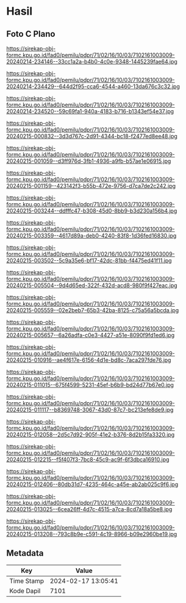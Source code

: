 # Hasil

## Foto C Plano

https://sirekap-obj-formc.kpu.go.id/fad0/pemilu/pdpr/71/02/16/10/03/7102161003009-20240214-234146--33cc1a2a-b4b0-4c0e-9348-1445239fae64.jpg

https://sirekap-obj-formc.kpu.go.id/fad0/pemilu/pdpr/71/02/16/10/03/7102161003009-20240214-234429--644d2f95-cca6-4544-a460-13da676c3c32.jpg

https://sirekap-obj-formc.kpu.go.id/fad0/pemilu/pdpr/71/02/16/10/03/7102161003009-20240214-234520--59c69fa1-940a-4183-b716-b1343ef54e37.jpg

https://sirekap-obj-formc.kpu.go.id/fad0/pemilu/pdpr/71/02/16/10/03/7102161003009-20240215-000832--3d3d767c-2d91-4344-bc18-f2477ed8ee48.jpg

https://sirekap-obj-formc.kpu.go.id/fad0/pemilu/pdpr/71/02/16/10/03/7102161003009-20240215-001059--d3ff976d-3fb1-4936-a9fb-b57ae1e06915.jpg

https://sirekap-obj-formc.kpu.go.id/fad0/pemilu/pdpr/71/02/16/10/03/7102161003009-20240215-001159--423142f3-b55b-472e-9756-d7ca7de2c242.jpg

https://sirekap-obj-formc.kpu.go.id/fad0/pemilu/pdpr/71/02/16/10/03/7102161003009-20240215-003244--ddfffc47-b308-45d0-8bb9-b3d230a156b4.jpg

https://sirekap-obj-formc.kpu.go.id/fad0/pemilu/pdpr/71/02/16/10/03/7102161003009-20240215-003359--4617d89a-deb0-4240-83f8-1d36fed16830.jpg

https://sirekap-obj-formc.kpu.go.id/fad0/pemilu/pdpr/71/02/16/10/03/7102161003009-20240215-003502--5c9a35e6-bf17-42dc-81bb-f4475ed41f11.jpg

https://sirekap-obj-formc.kpu.go.id/fad0/pemilu/pdpr/71/02/16/10/03/7102161003009-20240215-005504--9d4d65ed-322f-432d-acd8-980f9f427eac.jpg

https://sirekap-obj-formc.kpu.go.id/fad0/pemilu/pdpr/71/02/16/10/03/7102161003009-20240215-005559--02e2beb7-65b3-42ba-8125-c75a56a5bcda.jpg

https://sirekap-obj-formc.kpu.go.id/fad0/pemilu/pdpr/71/02/16/10/03/7102161003009-20240215-005657--6a26adfa-c0e3-4427-a51e-8090f9fd1ed6.jpg

https://sirekap-obj-formc.kpu.go.id/fad0/pemilu/pdpr/71/02/16/10/03/7102161003009-20240215-010916--ae4f617e-6156-4d1e-bd8c-7aca297fde76.jpg

https://sirekap-obj-formc.kpu.go.id/fad0/pemilu/pdpr/71/02/16/10/03/7102161003009-20240215-011015--675f4599-5231-45ef-b6b9-bd24d77b67e0.jpg

https://sirekap-obj-formc.kpu.go.id/fad0/pemilu/pdpr/71/02/16/10/03/7102161003009-20240215-011117--b8369748-3067-43d0-87c7-bc213efe8de9.jpg

https://sirekap-obj-formc.kpu.go.id/fad0/pemilu/pdpr/71/02/16/10/03/7102161003009-20240215-012058--2d5c7d92-905f-41e2-b376-8d2b15fa3320.jpg

https://sirekap-obj-formc.kpu.go.id/fad0/pemilu/pdpr/71/02/16/10/03/7102161003009-20240215-012215--f5f407f3-7bc8-45c9-ac9f-6f3dbca16910.jpg

https://sirekap-obj-formc.kpu.go.id/fad0/pemilu/pdpr/71/02/16/10/03/7102161003009-20240215-012406--80db31d7-4235-464c-a45e-ab2ab025c9f6.jpg

https://sirekap-obj-formc.kpu.go.id/fad0/pemilu/pdpr/71/02/16/10/03/7102161003009-20240215-013025--6cea26ff-4d7c-4515-a7ca-8cd7a18a5be8.jpg

https://sirekap-obj-formc.kpu.go.id/fad0/pemilu/pdpr/71/02/16/10/03/7102161003009-20240215-013208--793c8b9e-c591-4c19-8966-b09e2960be19.jpg


## Metadata

| Key        | Value               |
| ---------- | ------------------- |
| Time Stamp | 2024-02-17 13:05:41 |
| Kode Dapil | 7101                |



